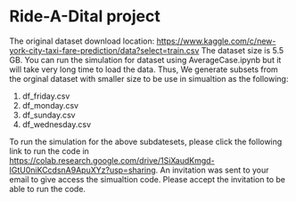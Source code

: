 # Ride-A-Dital project

The original dataset download location: https://www.kaggle.com/c/new-york-city-taxi-fare-prediction/data?select=train.csv
The dataset size is 5.5 GB. You can run the simulation for dataset using AverageCase.ipynb but it will take very long time to load the data. Thus, We generate subsets from the orginal dataset with smaller size to be use in simualtion as the following:

1. df_friday.csv
2. df_monday.csv
3. df_sunday.csv
4. df_wednesday.csv

To run the simulation for the above subdatesets, please click the following link to run the code in https://colab.research.google.com/drive/1SiXaudKmgd-IGtU0niKCcdsnA9ApuXYz?usp=sharing. An invitation was sent to your email to give access the simualtion code. Please accept the invitation to be able to run the code.
